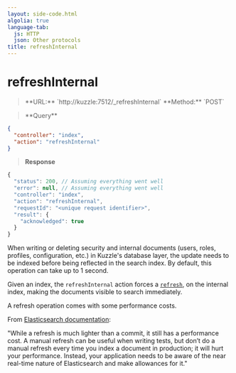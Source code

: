 ```yaml
---
layout: side-code.html
algolia: true
language-tab:
  js: HTTP
  json: Other protocols
title: refreshInternal
---
```


# refreshInternal



<blockquote class="js">
<p>
**URL:** `http://kuzzle:7512/_refreshInternal`  
**Method:** `POST`
</p>
</blockquote>


<blockquote class="json">
<p>
**Query**
</p>
</blockquote>


```json
{
  "controller": "index",
  "action": "refreshInternal"
}
```

>**Response**

```javascript
{
  "status": 200, // Assuming everything went well
  "error": null, // Assuming everything went well
  "controller": "index",
  "action": "refreshInternal",
  "requestId": "<unique request identifier>",
  "result": {
    "acknowledged": true
  }
}
```

When writing or deleting security and internal documents (users, roles, profiles, configuration, etc.)
in Kuzzle's database layer, the update needs to be indexed before being reflected in the search index.
By default, this operation can take up to 1 second.

Given an index, the `refreshInternal` action forces a
[`refresh`](https://www.elastic.co/guide/en/elasticsearch/guide/5.x/near-real-time.html#refresh-api),
on the internal index, making the documents visible to search immediately.

<aside class="left warning">
  <p>
    A refresh operation comes with some performance costs.<br>
  </p>
  <p>
    From <a href="https://www.elastic.co/guide/en/elasticsearch/guide/5.x/near-real-time.html#refresh-api">
    Elasticsearch documentation</a>:
    <div class="quote">
      "While a refresh is much lighter than a commit, it still has a performance cost.
      A manual refresh can be useful when writing tests, but don’t do a manual refresh every time
      you index a document in production; it will hurt your performance. Instead, your application
      needs to be aware of the near real-time nature of Elasticsearch and make allowances for it."
    </div>
  </p>
</aside>
